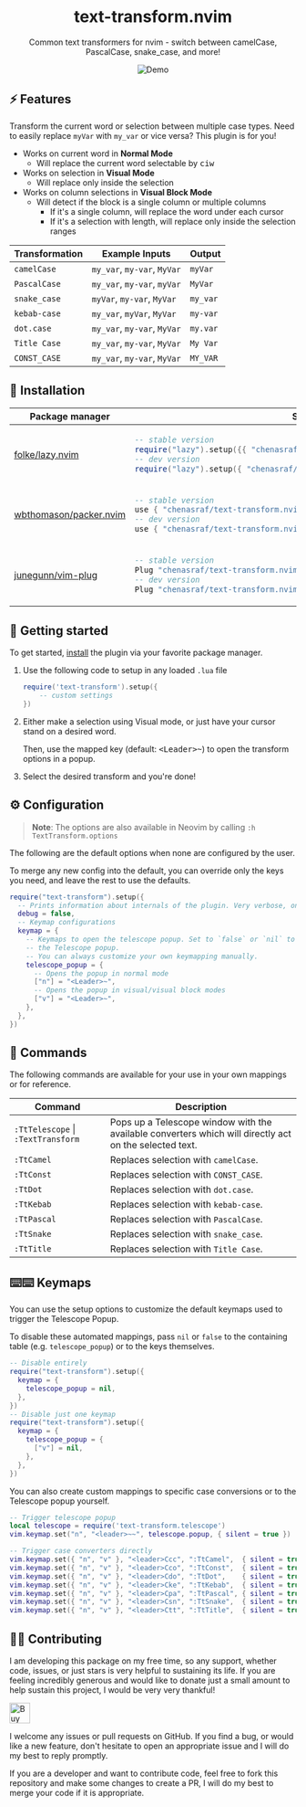 <p align="center">
  <h1 align="center">text-transform.nvim</h2>
</p>

<p align="center">
   Common text transformers for nvim - switch between camelCase, PascalCase, snake_case, and more!
</p>

<div align="center">
  
![Demo](https://github.com/chenasraf/text-transform.nvim/assets/167217/20c0106e-2c3b-4dd5-894e-23b313d8bc6b)

</div>

## ⚡️ Features

Transform the current word or selection between multiple case types. Need to easily replace `myVar`
with `my_var` or vice versa? This plugin is for you!

- Works on current word in **Normal Mode**
  - Will replace the current word selectable by <kbd>ciw</kbd>
- Works on selection in **Visual Mode**
  - Will replace only inside the selection
- Works on column selections in **Visual Block Mode**
  - Will detect if the block is a single column or multiple columns
    - If it's a single column, will replace the word under each cursor
    - If it's a selection with length, will replace only inside the selection ranges

| Transformation | Example Inputs              | Output   |
| -------------- | --------------------------- | -------- |
| `camelCase`    | `my_var`, `my-var`, `MyVar` | `myVar`  |
| `PascalCase`   | `my_var`, `my-var`, `myVar` | `MyVar`  |
| `snake_case`   | `myVar`, `my-var`, `MyVar`  | `my_var` |
| `kebab-case`   | `my_var`, `myVar`, `MyVar`  | `my-var` |
| `dot.case`     | `my_var`, `my-var`, `MyVar` | `my.var` |
| `Title Case`   | `my_var`, `my-var`, `MyVar` | `My Var` |
| `CONST_CASE`   | `my_var`, `my-var`, `MyVar` | `MY_VAR` |

## 🔽 Installation

<div align="center">
<table>
<thead>
<tr>
<th>Package manager</th>
<th>Snippet</th>
</tr>
</thead>
<tbody>
<tr>
<td>

[folke/lazy.nvim](https://github.com/folke/lazy.nvim)

</td>
<td>

```lua
-- stable version
require("lazy").setup({{ "chenasraf/text-transform.nvim", version = "*" }})
-- dev version
require("lazy").setup({ "chenasraf/text-transform.nvim", tag = "dev" })
```

</td>
</tr>
<tr>
<td>

[wbthomason/packer.nvim](https://github.com/wbthomason/packer.nvim)

</td>
<td>

```lua
-- stable version
use { "chenasraf/text-transform.nvim", tag = "stable" }
-- dev version
use { "chenasraf/text-transform.nvim", tag = "dev" }
```

</td>
</tr>
<tr>
<td>

[junegunn/vim-plug](https://github.com/junegunn/vim-plug)

</td>
<td>

```lua
-- stable version
Plug "chenasraf/text-transform.nvim", { "tag": "stable" }
-- dev version
Plug "chenasraf/text-transform.nvim", { "tag": "dev" }
```

</td>
</tr>

</tbody>
</table>
</div>

## 🚀 Getting started

To get started, [install](#-installation) the plugin via your favorite package manager.

1. Use the following code to setup in any loaded `.lua` file

   ```lua
   require('text-transform').setup({
       -- custom settings
   })
   ```

1. Either make a selection using Visual mode, or just have your cursor stand on a desired word.

   Then, use the mapped key (default: <kbd>&lt;Leader&gt;~</kbd>) to open the transform options in a
   popup.

1. Select the desired transform and you're done!

## ⚙️ Configuration

> **Note**: The options are also available in Neovim by calling `:h TextTransform.options`

The following are the default options when none are configured by the user.

To merge any new config into the default, you can override only the keys you need, and leave the
rest to use the defaults.

```lua
require("text-transform").setup({
  -- Prints information about internals of the plugin. Very verbose, only useful for debugging.
  debug = false,
  -- Keymap configurations
  keymap = {
    -- Keymaps to open the telescope popup. Set to `false` or `nil` to disable keymapping for
    -- the Telescope popup.
    -- You can always customize your own keymapping manually.
    telescope_popup = {
      -- Opens the popup in normal mode
      ["n"] = "<Leader>~",
      -- Opens the popup in visual/visual block modes
      ["v"] = "<Leader>~",
    },
  },
})
```

## 📝 Commands

The following commands are available for your use in your own mappings or for reference.

| Command                            | Description                                                                                            |
| ---------------------------------- | ------------------------------------------------------------------------------------------------------ |
| `:TtTelescope` \| `:TextTransform` | Pops up a Telescope window with the available converters which will directly act on the selected text. |
| `:TtCamel`                         | Replaces selection with `camelCase`.                                                                   |
| `:TtConst`                         | Replaces selection with `CONST_CASE`.                                                                  |
| `:TtDot`                           | Replaces selection with `dot.case`.                                                                    |
| `:TtKebab`                         | Replaces selection with `kebab-case`.                                                                  |
| `:TtPascal`                        | Replaces selection with `PascalCase`.                                                                  |
| `:TtSnake`                         | Replaces selection with `snake_case`.                                                                  |
| `:TtTitle`                         | Replaces selection with `Title Case`.                                                                  |

## ⌨️⌨️ Keymaps

You can use the setup options to customize the default keymaps used to trigger the Telescope Popup.

To disable these automated mappings, pass `nil` or `false` to the containing table (e.g.
`telescope_popup`) or to the keys themselves.

```lua
-- Disable entirely
require("text-transform").setup({
  keymap = {
    telescope_popup = nil,
  },
})
-- Disable just one keymap
require("text-transform").setup({
  keymap = {
    telescope_popup = {
      ["v"] = nil,
    },
  },
})
```

You can also create custom mappings to specific case conversions or to the Telescope popup yourself.

```lua
-- Trigger telescope popup
local telescope = require('text-transform.telescope')
vim.keymap.set("n", "<leader>~~", telescope.popup, { silent = true })

-- Trigger case converters directly
vim.keymap.set({ "n", "v" }, "<leader>Ccc", ":TtCamel",  { silent = true })
vim.keymap.set({ "n", "v" }, "<leader>Cco", ":TtConst",  { silent = true })
vim.keymap.set({ "n", "v" }, "<leader>Cdo", ":TtDot",    { silent = true })
vim.keymap.set({ "n", "v" }, "<leader>Cke", ":TtKebab",  { silent = true })
vim.keymap.set({ "n", "v" }, "<leader>Cpa", ":TtPascal", { silent = true })
vim.keymap.set({ "n", "v" }, "<leader>Csn", ":TtSnake",  { silent = true })
vim.keymap.set({ "n", "v" }, "<leader>Ctt", ":TtTitle",  { silent = true })
```

## 💁🏻 Contributing

I am developing this package on my free time, so any support, whether code, issues, or just stars is
very helpful to sustaining its life. If you are feeling incredibly generous and would like to donate
just a small amount to help sustain this project, I would be very very thankful!

<a href='https://ko-fi.com/casraf' target='_blank'>
  <img height='36' style='border:0px;height:36px;'
    src='https://cdn.ko-fi.com/cdn/kofi1.png?v=3'
    alt='Buy Me a Coffee at ko-fi.com' />
</a>

I welcome any issues or pull requests on GitHub. If you find a bug, or would like a new feature,
don't hesitate to open an appropriate issue and I will do my best to reply promptly.

If you are a developer and want to contribute code, feel free to fork this repository and make some
changes to create a PR, I will do my best to merge your code if it is appropriate.
